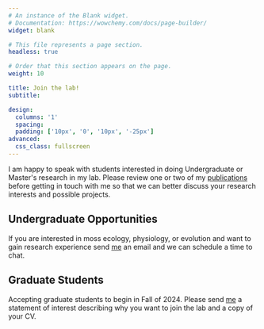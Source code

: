 ```yaml
---
# An instance of the Blank widget.
# Documentation: https://wowchemy.com/docs/page-builder/
widget: blank

# This file represents a page section.
headless: true

# Order that this section appears on the page.
weight: 10

title: Join the lab!
subtitle:

design:
  columns: '1'
  spacing:
  padding: ['10px', '0', '10px', '-25px']
advanced:
  css_class: fullscreen
---
```

I am happy to speak with students interested in doing Undergraduate or Master's research in my lab. 
Please review one or two of my [publications](../publication/) before getting in touch with me so that we can better discuss your research interests and possible projects.

## Undergraduate Opportunities
If you are interested in moss ecology, physiology, or evolution and want to gain research experience send [me](https://meep-lab.com/author/jenna-t.-b.-ekwealor/) an email and we can schedule a time to chat.

##  Graduate Students
Accepting graduate students to begin in Fall of 2024.
Please send [me](https://meep-lab.com/author/jenna-t.-b.-ekwealor/) a statement of interest describing why you want to join the lab and a copy of your CV.
